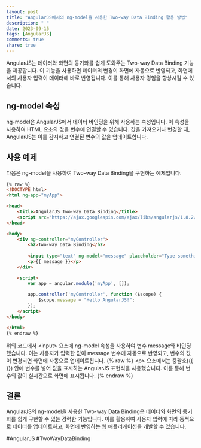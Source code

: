 ```yaml
---
layout: post
title: "AngularJS에서의 ng-model을 사용한 Two-way Data Binding 활용 방법"
description: " "
date: 2023-09-15
tags: [AngularJS]
comments: true
share: true
---
```


AngularJS는 데이터와 화면의 동기화를 쉽게 도와주는 Two-way Data Binding 기능을 제공합니다. 이 기능을 사용하면 데이터의 변경이 화면에 자동으로 반영되고, 화면에서의 사용자 입력이 데이터에 바로 반영됩니다. 이를 통해 사용자 경험을 향상시킬 수 있습니다.

## ng-model 속성

ng-model은 AngularJS에서 데이터 바인딩을 위해 사용하는 속성입니다. 이 속성을 사용하여 HTML 요소의 값을 변수에 연결할 수 있습니다. 값을 가져오거나 변경할 때, AngularJS는 이를 감지하고 연결된 변수의 값을 업데이트합니다.

## 사용 예제

다음은 ng-model을 사용하여 Two-way Data Binding을 구현하는 예제입니다. 

```html
{% raw %}
<!DOCTYPE html>
<html ng-app="myApp">

<head>
    <title>AngularJS Two-way Data Binding</title>
    <script src="https://ajax.googleapis.com/ajax/libs/angularjs/1.8.2/angular.min.js"></script>
</head>

<body>
    <div ng-controller="myController">
        <h2>Two-way Data Binding</h2>
        
        <input type="text" ng-model="message" placeholder="Type something">
        <p>{{ message }}</p>
    </div>

    <script>
        var app = angular.module('myApp', []);
        
        app.controller('myController', function ($scope) {
            $scope.message = "Hello AngularJS!";
        });
    </script>
</body>

</html>
{% endraw %}
```

위의 코드에서 \<input> 요소에 ng-model 속성을 사용하여 변수 message와 바인딩했습니다. 이는 사용자가 입력한 값이 message 변수에 자동으로 반영되고, 변수의 값이 변경되면 화면에 자동으로 업데이트됩니다. 
{% raw %}
\<p> 요소에서는 중괄호({{ }}) 안에 변수를 넣어 값을 표시하는 AngularJS 표현식을 사용했습니다. 이를 통해 변수의 값이 실시간으로 화면에 표시됩니다.
{% endraw %}
## 결론

AngularJS의 ng-model을 사용한 Two-way Data Binding은 데이터와 화면의 동기화를 쉽게 구현할 수 있는 강력한 기능입니다. 이를 활용하여 사용자 입력에 따라 동적으로 데이터를 업데이트하고, 화면에 반영하는 웹 애플리케이션을 개발할 수 있습니다.

#AngularJS #TwoWayDataBinding